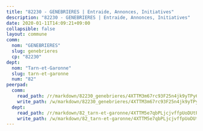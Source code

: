 ```yaml
---
title: "82230 - GENEBRIERES | Entraide, Annonces, Initiatives"
description: "82230 - GENEBRIERES | Entraide, Annonces, Initiatives"
date: 2020-01-11T14:09:21+09:00
collapsible: false
layout: commune
comm:
  nom: "GENEBRIERES"
  slug: genebrieres
  cp: "82230"
dept:
  nom: "Tarn-et-Garonne"
  slug: tarn-et-garonne
  num: "82"
peerpad:
  comm:
    read_path: /r/markdown/82230_genebrieres/4XTTM3m67rc93F25n4jk9yTPy646KnYT842QZ4oUt9SgWyQGF
    write_path: /w/markdown/82230_genebrieres/4XTTM3m67rc93F25n4jk9yTPy646KnYT842QZ4oUt9SgWyQGF-K3TgUv1K6DQ1BoxaHxtafoBdAa94PKQpZ8gEZosURnzjorM3GfZSuSMvYtGuvRu85aSu6NNaNJME2zoyYWWd1PQYxYmWZUTWEkb6Jr8xeguhcbRBQdXXhACgGkw4D37FL4TqvfD9
  dept:
    read_path: /r/markdown/82_tarn-et-garonne/4XTTM5e7qbPLjcjvffpUoDUtP2wG2E3FWcYHf6gUUcCoWgJmP
    write_path: /w/markdown/82_tarn-et-garonne/4XTTM5e7qbPLjcjvffpUoDUtP2wG2E3FWcYHf6gUUcCoWgJmP-K3TgTpFmMG6qjUFuzWriJrrX4DEDnwQKfHryDgnkoVHySTXtiuM5sAeFAECbvY2TgZUmT1yQzfs1SJt9H1YpW17WQrD6489mtTPCmiSZwM7a8W9tpSgRvaAKPT6DoEi3ParueYPT
---
```


